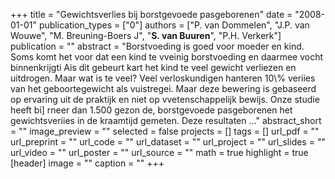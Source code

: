 +++
title = "Gewichtsverlies bij borstgevoede pasgeborenen"
date = "2008-01-01"
publication_types = ["0"]
authors = ["P. van Dommelen", "J.P. van Wouwe", "M. Breuning-Boers J", "**S. van Buuren**", "P.H. Verkerk"]
publication = ""
abstract = "Borstvoeding is goed voor moeder en kind. Soms komt het voor dat een kind te vveinig borstvoeding en daarmee vocht binnenkrijgti Ais dit gebeurt kart het kind te veel gewicht verliezen en uitdrogen. Maar wat is te veel? Veel verloskundigen hanteren 10\\% veriies van het geboortegewicht als vuistregei. Maar deze bewering is gebaseerd op ervaring uit de praktijk en niet op vvetenschappelijk bewijs. Onze studie heeft bi] rneer dan 1.500 gezon de, borstgevoede pasgeborenen het gewichtsveriies in de kraamtijd gemeten. Deze resultaten …"
abstract_short = ""
image_preview = ""
selected = false
projects = []
tags = []
url_pdf = ""
url_preprint = ""
url_code = ""
url_dataset = ""
url_project = ""
url_slides = ""
url_video = ""
url_poster = ""
url_source = ""
math = true
highlight = true
[header]
image = ""
caption = ""
+++
